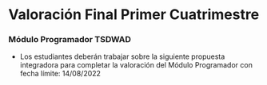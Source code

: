 # Valoración Final Primer Cuatrimestre
### Módulo Programador TSDWAD

- Los estudiantes deberán trabajar sobre la siguiente propuesta integradora para completar la valoración del Módulo Programador con fecha límite: 14/08/2022 
